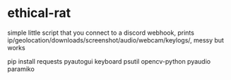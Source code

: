 # ethical-rat

simple little script that you connect to a discord webhook, prints ip/geolocation/downloads/screenshot/audio/webcam/keylogs/,
messy but works 

pip install requests pyautogui keyboard psutil opencv-python pyaudio paramiko
